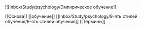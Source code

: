 ![[Inbox/Study/psychology/Эмпирическое обучение]]



[[Основа]] [[обучение]] [[Inbox/Study/psychology/9-ять стилей обучения/9-ять стилей обучения]] [[Термины]]